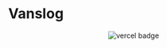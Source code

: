 Vanslog
===

<p align="center">
    <img src="https://vercelbadge.vercel.app/api/junghoon-vans/vanslog?style=for-the-badge" alt="vercel badge"/>
</p>
